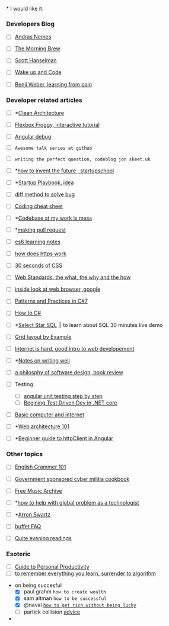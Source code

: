 

\* I would like it. 

### Developers Blog ###
+ [ ] [Andras Nemes](https://www.dotnetcodr.com/architecture-and-patterns/)
+ [ ] [The Morning Brew](http://themorningbrew.net/)
+ [ ] [Scott Hanselman](https://www.hanselman.com/blog/)
+ [ ] [Wake up and Code](https://wakeupandcode.com/aspnetcore)
+ [ ] [Benji Weber, learning from pain](https://benjiweber.co.uk/blog/2018/09/12/learning-from-pain)


### Developer related articles ###
+ [ ] *[Clean Architecture](https://medium.com/@stephanhoekstra/clean-architectue-in-net-8eed6c224c50)
+ [ ] [Flexbox Froggy, interactive tutorial](http://flexboxfroggy.com)
+ [ ] [Angular debug ](https://pluralsight.com/guides/debugging-angular-2-applications)
+ [ ] `Awesome talk series at github`
+ [ ] `writing the perfect question, codeblog jon skeet.uk`
+ [ ] *[how to invent the future , startupschool](https://www.startupschool.org/videos/11)
+ [ ] *[Startup Playbook, idea](https://playbook.samaltman.com/#idea)
+ [ ] [diff method to solve bug](https://stackoverflow.com/questions/1189181/different-methodologies-for-solving-bugs-that-only-occur-in-production)
+ [ ] [Coding cheat sheet](https://github.com/aspittel/coding-cheat-sheets)
+ [ ] *[Codebase at my work is mess](https://news.ycombinator.com/item?id=17819771)
+ [ ] *[making pull request](https://www.atlassian.com/git/tutorials/making-a-pull-request)
+ [ ] [es6 learning notes](https://github.com/tayiorbeii/es6_learning_notes/blob/master/05%20Asynchronous%20Development/01_Promise_Primer.md)
+ [ ] [how does https work](https://gurunguns.wordpress.com/2017/10/10/how-does-https-works/)
+ [ ] [30 seconds of CSS](https://30-seconds.github.io/30-seconds-of-css/#custom-variables)
+ [ ] [Web Standards: the what, the why and the how](https://smashingmagazine.com/2019/01/web-standards-guide)
+ [ ] [inside look at web browser, google](https://developers.google.com/web/updates/2018/09/inside-browser-part1)
+ [ ] [Patterns and Practices in C#7 ](https://www.infoq.com/articles/Patterns-Practices-CSharp-7)
+ [ ] [How to C#](https://docs.microsoft.com/en-US/dotnet/csharp/how-to)
+ [ ] *[Select Star SQL](https://selectstarsql.com)  || to learn about SQL 30 minutes live demo
+ [ ] [Grid layout by Example](https:/gridbyexample.com/learn/)
+ [ ] [Internet is hard, good intro to web developement](https://internetingishard.com/html-and-css/flexbox)
+ [ ] *[Notes on writing well](https://github.com/mnielsen/notes-on-writing/blob/master/notes_on_writing.md)
+ [ ] [a philosphy of software design, book review](https://news.ycombinator.com/item?id=18331219)
+ [ ] Testing
    - [ ] [angular unit testing step by step](https://medium.com/frontend-fun/angular-unit-testing-jasmine-karma-step-by-step-e3376d110ab4)
    - [ ] [Begining Test Driven Dev in .NET core](https://fullstackmark.com/post/8/beginning-test-driven-development-in-net-core)

+ [ ] [Basic computer and internet](http://cse1.net/lectures)
+ [ ] *[Web architecture 101](https://engineering.videoblocks.com/web-architecture-101-a3224e126947?ref=abhimanyu)
+ [ ] *[Beginner guide to httpClient in Angular](https://blog.ng-book.com/beginners-guide-to-using-httpclient-in-angular)


### Other topics ###
+ [ ] [English Grammer 101](https://www.dailywritingtips.com/english-grammar-101-all-you-need-to-know/)
+ [ ] [Government sponsored cyber militia cookbook](https://www.bloomberg.com/features/2018-government-sponsored-cyber-miltia-cookbook)
+ [ ] [Free Music Archive](https://freemusicarchive.org)
+ [ ] *[how to help with global problem as a technologist](https://unop.uk/how-to-help-with-a-big-global-problem-as-a-technologist-part-1/)
+ [ ] *[Arron Swartz](http://www.aaronsw.com/weblog/archive)
+ [ ] [buffet FAQ](http://buffettfaq.com)
+ [ ] [Quite evening readings](https://www.city-journal.org/html/quite-evenings-reading-15844.html)



### Esoteric ###
+ [ ] [Guide to Personal Productivity](https://pmarchive.com/guide_to_personal_productivity.html)
+ [ ] [to remember everything you learn, surrender to algorithm](https://news.ycombinator.com/item?id=17706776)
+ on being succesful
    - [x] paul grahm `how to create wealth`
    - [x] sam altman `how to be successful`
    - [x] @naval [`how to get rich without being lucky`](https://twitter.com/naval/status/1002103360646823936)
    - [ ] partick collision [advice](https://patrickcollison.com/advice)
+ 